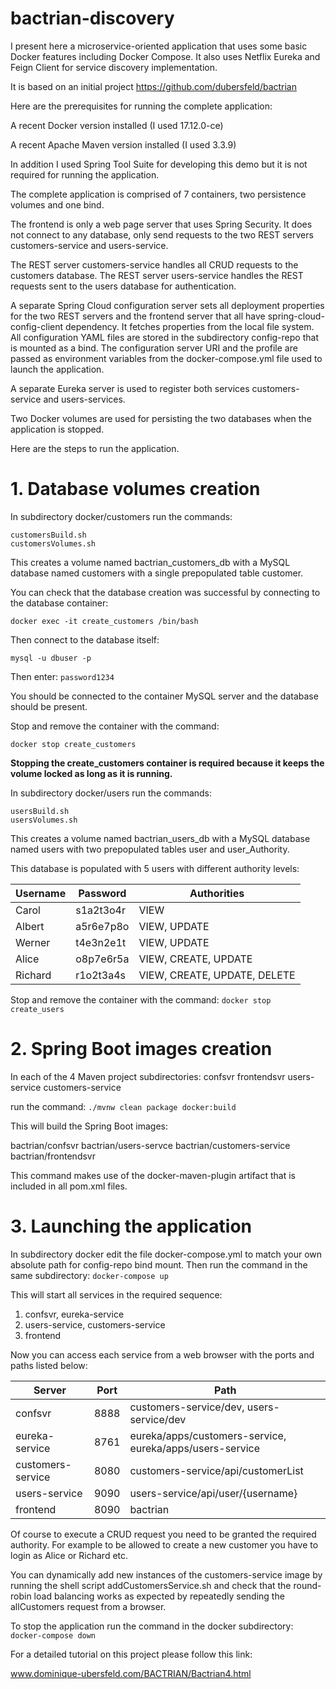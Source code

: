 # bactrian-discovery
I present here a microservice-oriented application that uses some basic Docker features including Docker Compose. It also uses Netflix Eureka and Feign Client for service discovery implementation.

It is based on an initial project https://github.com/dubersfeld/bactrian 

Here are the prerequisites for running the complete application:

A recent Docker version installed (I used 17.12.0-ce)

A recent Apache Maven version installed (I used 3.3.9)

In addition I used Spring Tool Suite for developing this demo but it is not required for running the application.

The complete application is comprised of 7 containers, two persistence volumes and one bind. 

The frontend is only a web page server that uses Spring Security. It does not connect to any database, only send requests to the two REST servers customers-service and users-service. 

The REST server customers-service handles all CRUD requests to the customers database.
The REST server users-service handles the REST requests sent to the users database for authentication.

A separate Spring Cloud configuration server sets all deployment properties for the two REST servers and the frontend server that all have spring-cloud-config-client dependency. It fetches properties from the local file system. All configuration YAML files are stored in the subdirectory config-repo that is mounted as a bind. The configuration server URI and the profile are passed as environment variables from the docker-compose.yml file used to launch the application.

A separate Eureka server is used to register both services customers-service and users-services.

Two Docker volumes are used for persisting the two databases when the application is stopped.

Here are the steps to run the application.

# 1. Database volumes creation

In subdirectory docker/customers run the commands:
```
customersBuild.sh
customersVolumes.sh
```

This creates a volume named bactrian\_customers\_db with a MySQL database named customers with a single prepopulated table customer.

You can check that the database creation was successful by connecting to the database container:

```
docker exec -it create_customers /bin/bash
```

Then connect to the database itself:

```
mysql -u dbuser -p
```

Then enter: `password1234`

You should be connected to the container MySQL server and the database should be present. 

Stop and remove the container with the command:

```
docker stop create_customers
```

**Stopping the create_customers container is required because it keeps the volume locked as long as it is running.**

In subdirectory docker/users run the commands:
```
usersBuild.sh
usersVolumes.sh
```

This creates a volume named bactrian\_users\_db with a MySQL database named users with two prepopulated tables user and user_Authority.

This database is populated with 5 users with different authority levels:

Username | Password  | Authorities
-------- | --------- | ----------------------------
Carol    | s1a2t3o4r | VIEW 
Albert   | a5r6e7p8o | VIEW, UPDATE
Werner   | t4e3n2e1t | VIEW, UPDATE
Alice    | o8p7e6r5a | VIEW, CREATE, UPDATE
Richard  | r1o2t3a4s | VIEW, CREATE, UPDATE, DELETE


Stop and remove the container with the command: `docker stop create_users`

# 2. Spring Boot images creation

In each of the 4 Maven project subdirectories:
confsvr
frontendsvr
users-service
customers-service

run the command: `./mvnw clean package docker:build`

This will build the Spring Boot images:

bactrian/confsvr
bactrian/users-servce
bactrian/customers-service
bactrian/frontendsvr

This command makes use of the docker-maven-plugin artifact that is included in all pom.xml files.


# 3. Launching the application
In subdirectory docker edit the file docker-compose.yml to match your own absolute path for config-repo bind mount. 
Then run the command in the same subdirectory: `docker-compose up`

This will start all services in the required sequence:
1. confsvr, eureka-service
1. users-service, customers-service
1. frontend

Now you can access each service from a web browser with the ports and paths listed below:

Server            | Port | Path
----------------- | ---- | ----------------------------------------
confsvr           | 8888 | customers-service/dev, users-service/dev
eureka-service    | 8761 | eureka/apps/customers-service, eureka/apps/users-service
customers-service | 8080 | customers-service/api/customerList
users-service     | 9090 | users-service/api/user/{username}
frontend          | 8090 | bactrian

Of course to execute a CRUD request you need to be granted the required authority. For example to be allowed to create a new customer you have to login as Alice or Richard etc.

You can dynamically add new instances of the customers-service image by running the shell script addCustomersService.sh and check that the round-robin load balancing works as expected by repeatedly sending the allCustomers request from a browser. 


To stop the application run the command in the docker subdirectory: `docker-compose down`

For a detailed tutorial on this project please follow this link:

www.dominique-ubersfeld.com/BACTRIAN/Bactrian4.html

